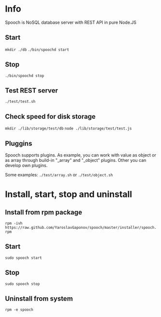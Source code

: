 
Info
========

Spooch is NoSQL database server with REST API in pure Node.JS


## Start

`mkdir ./db`
`./bin/spoochd start`

## Stop

`./bin/spoochd stop`

## Test REST server

`./test/test.sh`

## Check speed for disk storage

`mkdir ./lib/storage/test/db`
`node ./lib/storage/test/test.js`

## Pluggins

Spooch supports plugins.
As example, you can work with value as object or as array through build-in "_array" and "_object" plugins.
Other you can develop own plugins.

Some examples:
`./test/array.sh` or `./test/object.sh`



# Install, start, stop and uninstall 

## Install from rpm package

`rpm -ivh https://raw.github.com/YaroslavGaponov/spooch/master/installer/spooch.rpm`

## Start

`sudo spooch start`

## Stop

`sudo spooch stop`

## Uninstall from system

`rpm -e spooch`